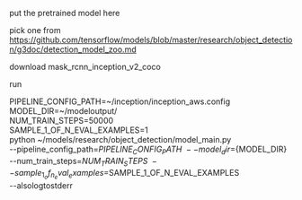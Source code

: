 put the pretrained model here

pick one from https://github.com/tensorflow/models/blob/master/research/object_detection/g3doc/detection_model_zoo.md


download  mask_rcnn_inception_v2_coco 


run

PIPELINE_CONFIG_PATH=\~/inception/inception_aws.config  \
MODEL_DIR=~/modeloutput/ \
NUM_TRAIN_STEPS=50000   \
SAMPLE_1_OF_N_EVAL_EXAMPLES=1    \
python \~/models/research/object_detection/model_main.py \
    --pipeline_config_path=${PIPELINE_CONFIG_PATH} \
    --model_dir=${MODEL_DIR} \
    --num_train_steps=${NUM_TRAIN_STEPS} \
    --sample_1_of_n_eval_examples=$SAMPLE_1_OF_N_EVAL_EXAMPLES \
--alsologtostderr
